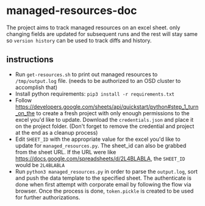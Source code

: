 # managed-resources-doc
The project aims to track managed resources on an excel sheet. only changing fields are updated for subsequent runs and the rest will stay same so `version history` can be used to track diffs and history.

## instructions

* Run `get-resources.sh` to print out managed resources to `/tmp/output.log` file. (needs to be authorized to an OSD cluster to accomplish that)
* Install python requirements: `pip3 install -r requirements.txt`
* Follow https://developers.google.com/sheets/api/quickstart/python#step_1_turn_on_the to create a fresh project with only enough permissions to the excel you'd like to update. Download the `credentials.json` and place it on the project folder. (Don't forget to remove the credential and project at the end as a cleanup process)
* Edit `SHEET_ID` with the appropriate value for the excel you'd like to update for `managed_resources.py`. The sheet_id can also be grabbed from the sheet URL. If the URL were like https://docs.google.com/spreadsheets/d/2L4BLABLA, the `SHEET_ID` would be `2L4BLABLA`
* Run `python3 managed_resources.py` in order to parse the `output.log`, sort and push the data template to the specified sheet. The authenticate is done when first attempt with corporate email by following the flow via browser. Once the process is done, `token.pickle` is created to be used for further authorizations.


